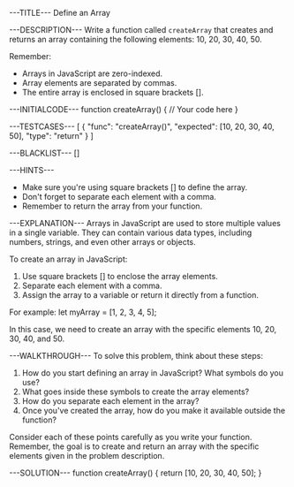 ---TITLE---
Define an Array

---DESCRIPTION---
Write a function called `createArray` that creates and returns an array containing the following elements: 10, 20, 30, 40, 50.

Remember:
- Arrays in JavaScript are zero-indexed.
- Array elements are separated by commas.
- The entire array is enclosed in square brackets [].

---INITIALCODE---
function createArray() {
  // Your code here
}

---TESTCASES---
[
  { "func": "createArray()", "expected": [10, 20, 30, 40, 50], "type": "return" }
]

---BLACKLIST---
[]

---HINTS---
- Make sure you're using square brackets [] to define the array.
- Don't forget to separate each element with a comma.
- Remember to return the array from your function.

---EXPLANATION---
Arrays in JavaScript are used to store multiple values in a single variable. They can contain various data types, including numbers, strings, and even other arrays or objects.

To create an array in JavaScript:
1. Use square brackets [] to enclose the array elements.
2. Separate each element with a comma.
3. Assign the array to a variable or return it directly from a function.

For example:
let myArray = [1, 2, 3, 4, 5];

In this case, we need to create an array with the specific elements 10, 20, 30, 40, and 50.

---WALKTHROUGH---
To solve this problem, think about these steps:

1. How do you start defining an array in JavaScript? What symbols do you use?
2. What goes inside these symbols to create the array elements?
3. How do you separate each element in the array?
4. Once you've created the array, how do you make it available outside the function?

Consider each of these points carefully as you write your function. Remember, the goal is to create and return an array with the specific elements given in the problem description.

---SOLUTION---
function createArray() {
  return [10, 20, 30, 40, 50];
}
